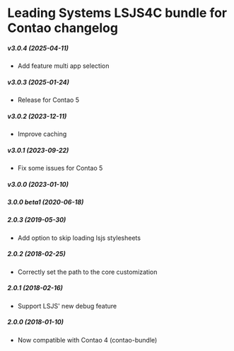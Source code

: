 Leading Systems LSJS4C bundle for Contao changelog
===========================================

##### v3.0.4 (2025-04-11)
 * Add feature multi app selection

##### v3.0.3 (2025-01-24)
 * Release for Contao 5

##### v3.0.2 (2023-12-11)
 * Improve caching

##### v3.0.1 (2023-09-22)
 * Fix some issues for Contao 5

##### v3.0.0 (2023-01-10)

##### 3.0.0 beta1 (2020-06-18)

##### 2.0.3 (2019-05-30)
 * Add option to skip loading lsjs stylesheets

##### 2.0.2 (2018-02-25)
 * Correctly set the path to the core customization

##### 2.0.1 (2018-02-16)
 * Support LSJS' new debug feature

##### 2.0.0 (2018-01-10)
 * Now compatible with Contao 4 (contao-bundle)
